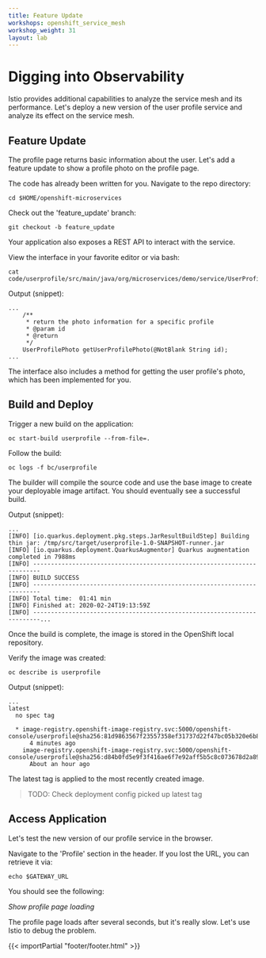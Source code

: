 ```yaml
---
title: Feature Update
workshops: openshift_service_mesh
workshop_weight: 31
layout: lab
---
```


# Digging into Observability 

Istio provides additional capabilities to analyze the service mesh and its performance.  Let's deploy a new version of the user profile service and analyze its effect on the service mesh.

## Feature Update

The profile page returns basic information about the user.  Let's add a feature update to show a profile photo on the profile page.

The code has already been written for you.  Navigate to the repo directory:
```
cd $HOME/openshift-microservices
```

Check out the 'feature_update' branch:
```
git checkout -b feature_update
```

Your application also exposes a REST API to interact with the service.

View the interface in your favorite editor or via bash:
```
cat code/userprofile/src/main/java/org/microservices/demo/service/UserProfileService.java
```

Output (snippet):
```
...
    /**
     * return the photo information for a specific profile
     * @param id
     * @return
     */
    UserProfilePhoto getUserProfilePhoto(@NotBlank String id);
...
```

The interface also includes a method for getting the user profile's photo, which has been implemented for you.

## Build and Deploy

Trigger a new build on the application:
```
oc start-build userprofile --from-file=.
```

Follow the build:
```
oc logs -f bc/userprofile
```

The builder will compile the source code and use the base image to create your deployable image artifact.  You should eventually see a successful build.

Output (snippet):
```
...
[INFO] [io.quarkus.deployment.pkg.steps.JarResultBuildStep] Building thin jar: /tmp/src/target/userprofile-1.0-SNAPSHOT-runner.jar
[INFO] [io.quarkus.deployment.QuarkusAugmentor] Quarkus augmentation completed in 7988ms
[INFO] ------------------------------------------------------------------------
[INFO] BUILD SUCCESS
[INFO] ------------------------------------------------------------------------
[INFO] Total time:  01:41 min
[INFO] Finished at: 2020-02-24T19:13:59Z
[INFO] ------------------------------------------------------------------------...
```

Once the build is complete, the image is stored in the OpenShift local repository.

Verify the image was created:
```
oc describe is userprofile
```

Output (snippet):
```
...
latest
  no spec tag

  * image-registry.openshift-image-registry.svc:5000/openshift-console/userprofile@sha256:81d9863567f23557358ef31737d22f47bc05b320e6b8504d59eccb3047c4a55b
      4 minutes ago
    image-registry.openshift-image-registry.svc:5000/openshift-console/userprofile@sha256:d84b0fd5e9f3f416ae6f7e92aff5b5c8c073678d2a8916392935d5ee39206c0b
      About an hour ago
```

The latest tag is applied to the most recently created image.

> TODO: Check deployment config picked up latest tag

## Access Application

Let's test the new version of our profile service in the browser.

Navigate to the 'Profile' section in the header.  If you lost the URL, you can retrieve it via:
```
echo $GATEWAY_URL
```

You should see the following:

*Show profile page loading*

The profile page loads after several seconds, but it's really slow.  Let's use Istio to debug the problem.


{{< importPartial "footer/footer.html" >}}